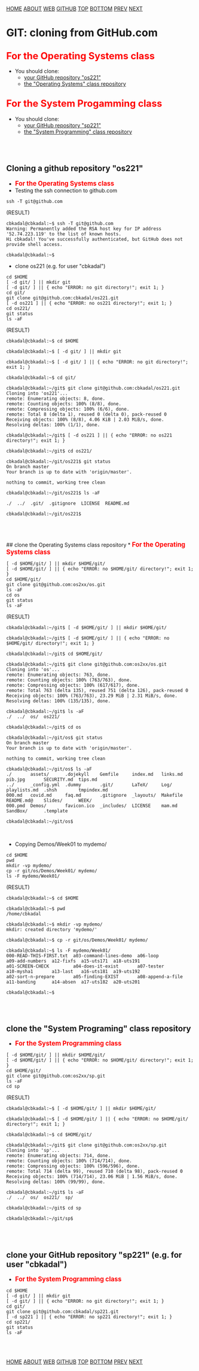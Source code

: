 ---
---
[HOME](index.md)
[ABOUT](README.md)
[WEB](https://osp4diss.vlsm.org/)
[GITHUB](https://github.com/os2xx/osp4diss)
[TOP](#)
[BOTTOM](#endofpage)
[PREV](osp-112.md)
[NEXT](osp-114.md)

# GIT: cloning from GitHub.com

## <span style="color:red; font-weight:bold; font-size:larger;">For the Operating Systems class</span>

* You should clone:
  * [your GitHub repository "os221"](#idx01)
  * [the "Operating Systems" class repository](#idx02)

## <span style="color:red; font-weight:bold; font-size:larger;">For the System Progamming class</span>

* You should clone:
  * [your GitHub repository "sp221"](#idx03)
  * [the "System Programming" class repository](#idx04)

<br id="idx01"><br>
## Cloning a github repository "os221" 

* <span style="color:red; font-weight:bold; font-size:larger;">For the Operating Systems class</span>
* Testing the ssh connection to github.com

```
ssh -T git@github.com

```

(RESULT)
```
cbkadal@cbkadal:~$ ssh -T git@github.com
Warning: Permanently added the RSA host key for IP address '52.74.223.119' to the list of known hosts.
Hi cbkadal! You've successfully authenticated, but GitHub does not provide shell access.

cbkadal@cbkadal:~$ 

```

* clone os221 (e.g. for user "cbkadal")

```
cd $HOME
[ -d git/ ] || mkdir git
[ -d git/ ] || { echo "ERROR: no git directory!"; exit 1; }
cd git/
git clone git@github.com:cbkadal/os221.git
[ -d os221 ] || { echo "ERROR: no os221 directory!"; exit 1; }
cd os221/
git status
ls -aF

```

(RESULT)
```
cbkadal@cbkadal:~$ cd $HOME

cbkadal@cbkadal:~$ [ -d git/ ] || mkdir git

cbkadal@cbkadal:~$ [ -d git/ ] || { echo "ERROR: no git directory!"; exit 1; }

cbkadal@cbkadal:~$ cd git/

cbkadal@cbkadal:~/git$ git clone git@github.com:cbkadal/os221.git
Cloning into 'os221'...
remote: Enumerating objects: 8, done.
remote: Counting objects: 100% (8/8), done.
remote: Compressing objects: 100% (6/6), done.
remote: Total 8 (delta 1), reused 0 (delta 0), pack-reused 0
Receiving objects: 100% (8/8), 4.06 KiB | 2.03 MiB/s, done.
Resolving deltas: 100% (1/1), done.

cbkadal@cbkadal:~/git$ [ -d os221 ] || { echo "ERROR: no os221 directory!"; exit 1; }

cbkadal@cbkadal:~/git$ cd os221/

cbkadal@cbkadal:~/git/os221$ git status
On branch master
Your branch is up to date with 'origin/master'.

nothing to commit, working tree clean

cbkadal@cbkadal:~/git/os221$ ls -aF

./  ../  .git/  .gitignore  LICENSE  README.md

cbkadal@cbkadal:~/git/os221$ 

```

<br>
<br id="idx02"><br>
## clone the Operating Systems class repository
  * <span style="color:red; font-weight:bold; font-size:larger;">For the Operating Systems class</span>

```
[ -d $HOME/git/ ] || mkdir $HOME/git/
[ -d $HOME/git/ ] || { echo "ERROR: no $HOME/git/ directory!"; exit 1; }
cd $HOME/git/
git clone git@github.com:os2xx/os.git
ls -aF
cd os
git status
ls -aF

```

(RESULT)
```
cbkadal@cbkadal:~/git$ [ -d $HOME/git/ ] || mkdir $HOME/git/

cbkadal@cbkadal:~/git$ [ -d $HOME/git/ ] || { echo "ERROR: no $HOME/git/ directory!"; exit 1; }

cbkadal@cbkadal:~/git$ cd $HOME/git/

cbkadal@cbkadal:~/git$ git clone git@github.com:os2xx/os.git
Cloning into 'os'...
remote: Enumerating objects: 763, done.
remote: Counting objects: 100% (763/763), done.
remote: Compressing objects: 100% (617/617), done.
remote: Total 763 (delta 135), reused 751 (delta 126), pack-reused 0
Receiving objects: 100% (763/763), 23.29 MiB | 2.31 MiB/s, done.
Resolving deltas: 100% (135/135), done.

cbkadal@cbkadal:~/git$ ls -aF
./  ../  os/  os221/

cbkadal@cbkadal:~/git$ cd os

cbkadal@cbkadal:~/git/os$ git status
On branch master
Your branch is up to date with 'origin/master'.

nothing to commit, working tree clean

cbkadal@cbkadal:~/git/os$ ls -aF
./       assets/      .dojekyll    Gemfile     index.md   links.md  pib.jpg       SECURITY.md  tips.md
../      _config.yml  .dummy       .git/       LaTeX/     Log/      playlists.md  .shsh        tmpindex.md
000.md   covid.md     faq.md       .gitignore  _layouts/  Makefile  README.md@    Slides/      WEEK/
000.pmd  Demos/       favicon.ico  _includes/  LICENSE    mam.md    SandBox/      .template

cbkadal@cbkadal:~/git/os$

```
<br>

* Copying Demos/Week01 to mydemo/

```
cd $HOME
pwd
mkdir -vp mydemo/
cp -r git/os/Demos/Week01/ mydemo/
ls -F mydemo/Week01/

```

(RESULT)
```
cbkadal@cbkadal:~$ cd $HOME

cbkadal@cbkadal:~$ pwd
/home/cbkadal

cbkadal@cbkadal:~$ mkdir -vp mydemo/
mkdir: created directory 'mydemo/'

cbkadal@cbkadal:~$ cp -r git/os/Demos/Week01/ mydemo/

cbkadal@cbkadal:~$ ls -F mydemo/Week01/
000-READ-THIS-FIRST.txt  a03-command-lines-demo  a06-loop           a09-add-numbers  a12-fixfs  a15-uts171  a18-uts191
a01-SCREEN-CHECK         a04-does-it-exist       a07-tester         a10-mysha1       a13-last   a16-uts181  a19-uts192
a02-sort-n-prepare       a05-finding-EXIST       a08-append-a-file  a11-banding      a14-absen  a17-uts182  a20-uts201

cbkadal@cbkadal:~$ 

```

<br id="idx04"><br>
## clone the "System Programing" class repository
* <span style="color:red; font-weight:bold; font-size:larger;">For the System Programming class</span>

```
[ -d $HOME/git/ ] || mkdir $HOME/git/
[ -d $HOME/git/ ] || { echo "ERROR: no $HOME/git/ directory!"; exit 1; }
cd $HOME/git/
git clone git@github.com:os2xx/sp.git
ls -aF
cd sp

```

(RESULT)
```
cbkadal@cbkadal:~$ [ -d $HOME/git/ ] || mkdir $HOME/git/

cbkadal@cbkadal:~$ [ -d $HOME/git/ ] || { echo "ERROR: no $HOME/git/ directory!"; exit 1; }

cbkadal@cbkadal:~$ cd $HOME/git/

cbkadal@cbkadal:~/git$ git clone git@github.com:os2xx/sp.git
Cloning into 'sp'...
remote: Enumerating objects: 714, done.
remote: Counting objects: 100% (714/714), done.
remote: Compressing objects: 100% (596/596), done.
remote: Total 714 (delta 99), reused 710 (delta 98), pack-reused 0
Receiving objects: 100% (714/714), 23.06 MiB | 1.56 MiB/s, done.
Resolving deltas: 100% (99/99), done.

cbkadal@cbkadal:~/git$ ls -aF
./  ../  os/  os221/  sp/

cbkadal@cbkadal:~/git$ cd sp

cbkadal@cbkadal:~/git/sp$ 

```


<br id="idx03"><br>
## clone your GitHub repository "sp221" (e.g. for user "cbkadal")

* <span style="color:red; font-weight:bold; font-size:larger;">For the System Programming class</span>

```
cd $HOME
[ -d git/ ] || mkdir git
[ -d git/ ] || { echo "ERROR: no git directory!"; exit 1; }
cd git/
git clone git@github.com:cbkadal/sp221.git
[ -d sp221 ] || { echo "ERROR: no sp221 directory!"; exit 1; }
cd sp221/
git status
ls -aF

```

<br id="endofpage"><br>

[HOME](index.md)
[ABOUT](README.md)
[WEB](https://osp4diss.vlsm.org/)
[GITHUB](https://github.com/os2xx/osp4diss)
[TOP](#)
[BOTTOM](#endofpage)
[PREV](osp-112.md)
[NEXT](osp-114.md)
<br>

